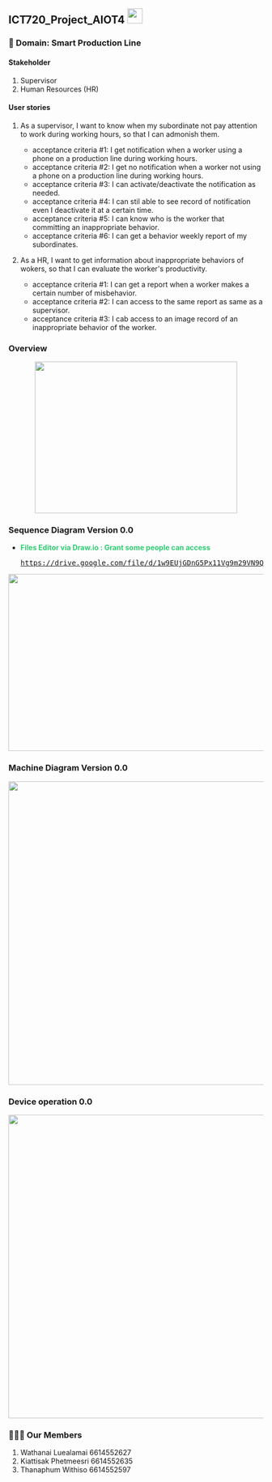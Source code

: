 ## ICT720_Project_AIOT4 <img src="https://raw.githubusercontent.com/MartinHeinz/MartinHeinz/master/wave.gif" width="30px">

### 🏢 Domain: Smart Production Line
#### Stakeholder
1. Supervisor
2. Human Resources (HR)

#### User stories
 1. As a supervisor, I want to know when my subordinate not pay attention to work during working hours, so that I can admonish them.<br>
     - acceptance criteria #1: I get notification when a worker using a phone on a production line during working hours.
     - acceptance criteria #2: I get no notification when a worker not using a phone on a production line during working hours.
     - acceptance criteria #3: I can activate/deactivate the notification as needed.
     - acceptance criteria #4: I can stil able to see record of notification even I deactivate it at a certain time.
     - acceptance criteria #5: I can know who is the worker that committing an inappropriate behavior.
     - acceptance criteria #6: I can get a behavior weekly report of my subordinates.   

 2. As a HR, I want to get information about inappropriate behaviors of wokers, so that I can evaluate the worker's productivity.<br>
     - acceptance criteria #1: I can get a report when a worker makes a certain number of misbehavior.  
     - acceptance criteria #2: I can access to the same report as same as a supervisor.
     - acceptance criteria #3: I cab access to an image record of an inappropriate behavior of the worker.

### Overview
<p align="center">
 <img  width=400px height=300px src="https://raw.githubusercontent.com/Watthanail/ICT720_Project_AIOT4/feature/micro27/Images/README/Overview02_TAIST_ICT720.png"><br></p>

### Sequence Diagram Version 0.0
<ul>
<li><b style="color:rgb(46, 204, 113)">Files Editor via Draw.io : Grant some people can access</b>
<pre><a href="url">https://drive.google.com/file/d/1w9EUjGDnG5Px11Vg9m29VN9QPpMQNrPN/view?usp=sharing</a> </li>
</ul>
<p align="center">
 <img  width=600px height=350px src="https://raw.githubusercontent.com/Watthanail/ICT720_Project_AIOT4/feature/micro27/Images/README/Sequence_Diagram01.png"><br></p>

 ### Machine Diagram Version 0.0
 
<p align="center">
 <img  width=900px height=600px src="https://raw.githubusercontent.com/Watthanail/ICT720_Project_AIOT4/feature/micro27/Images/README/State_Machinev01.png"><br></p>

### Device operation 0.0
<p align="center">
 <img  width=900px height=600px src="https://raw.githubusercontent.com/Watthanail/ICT720_Project_AIOT4/feature/micro27/Images/README/Device_operation.png"><br></p>

### 👩🏻‍💻 Our Members
1. Wathanai Luealamai 6614552627 <br>
2. Kiattisak Phetmeesri 6614552635 <br>
3. Thanaphum Withiso 6614552597 <br>
